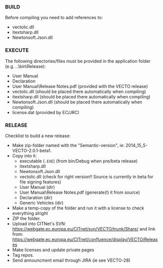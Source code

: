 ### BUILD
Before compiling you need to add references to:
- vectolic.dll
- itextsharp.dll
- Newtonsoft.Json.dll


### EXECUTE
The following directories/files must be provided in the application folder (e.g. ..\bin\Release):
- User Manual
- Declaration
- User Manual\Release Notes.pdf (provided with the VECTO release)
- vectolic.dll (should be placed there automatically when compiling)
- itextsharp.dll (should be placed there automatically when compiling)
- Newtonsoft.Json.dll (should be placed there automatically when compiling)
- license.dat (provided by EC/JRC)


### RELEASE
Checklist to build a new release:
- Make  zip-folder named with the "Semantic-version", ie: 2014_15_5-VECTO-2.0.1-beta1.
- Copy into it:
    - executable (`.EXE`) (from bin/Debug when pre/beta release)
    - itextsharp.dll
    - Newtonsoft.Json.dll
    - vectolic.dll (check for right version!! Source is currently in beta for file signing features)
    - User Manual (dir)
    - User Manual\Release Notes.pdf (generate(!) it from source)
    - Declaration (dir)
    - Generic Vehicles (dir)
- Make a temp-copy of the folder and run it with a license to check everything alright
- ZIP the folder.
- Upload into CITNet's SVN:
    https://webgate.ec.europa.eu/CITnet/svn/VECTO/trunk/Share/
  and link from: 
    https://webgate.ec.europa.eu/CITnet/confluence/display/VECTO/Releases    
- Make licenses and update private pages
- Tag repos.
- Send announcment email through JIRA (ie see VECTO-28)
